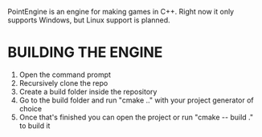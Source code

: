 PointEngine is an engine for making games in C++.
Right now it only supports Windows, but Linux support is planned.

# BUILDING THE ENGINE
1. Open the command prompt
2. Recursively clone the repo
3. Create a build folder inside the repository
4. Go to the build folder and run "cmake .." with your project generator of choice
5. Once that's finished you can open the project or run "cmake -- build ." to build it
